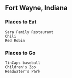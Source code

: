 ## Fort Wayne, Indiana

### Places to Eat
	Sara Family Restaurant 
	Chili
	Red Robin

### Places to Go
	TinCaps baseball
	Children's Zoo
	Headwater's Park